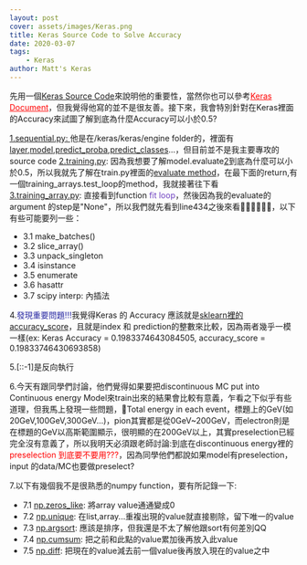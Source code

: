 ```yaml
---
layout: post
cover: assets/images/Keras.png
title: Keras Source Code to Solve Accuracy
date: 2020-03-07
tags:
    - Keras
author: Matt's Keras
---
```


先用一個<a href="https://github.com/keras-team/keras" target="_blank" color="#ff0000">Keras Source Code</a>來說明他的重要性，當然你也可以參考<a href="http://keras.io/" target="_blank" style="color:#ff0000">Keras Document</a>，但我覺得他寫的並不是很友善。接下來，我會特別針對在Keras裡面的Accuracy來試圖了解到底為什麼Accuracy可以小於0.5?<br/>

<a href="https://github.com/keras-team/keras/blob/7a39b6c62d43c25472b2c2476bd2a8983ae4f682/keras/engine/sequential.py#L106">1.sequential.py: </a>他是在/keras/keras/engine folder的，裡面有<a href="https://github.com/keras-team/keras/blob/7a39b6c62d43c25472b2c2476bd2a8983ae4f682/keras/engine/sequential.py#LC97">layer</a>,<a href="https://github.com/keras-team/keras/blob/7a39b6c62d43c25472b2c2476bd2a8983ae4f682/keras/engine/sequential.py#LC106">model</a>,<a href="https://github.com/keras-team/keras/blob/7a39b6c62d43c25472b2c2476bd2a8983ae4f682/keras/engine/sequential.py#LC232">predict_proba</a>,<a href="https://github.com/keras-team/keras/blob/7a39b6c62d43c25472b2c2476bd2a8983ae4f682/keras/engine/sequential.py#LC254">predict_classes</a>...，但目前並不是我主要專攻的source code
<a href="https://github.com/keras-team/keras/blob/7a39b6c62d43c25472b2c2476bd2a8983ae4f682/keras/engine/training.py">2.training.py</a>: 因為我想要了解model.evaluate[2](Accuracy)到底為什麼可以小於0.5，所以我就先了解在train.py裡面的<a href="https://github.com/keras-team/keras/blob/7a39b6c62d43c25472b2c2476bd2a8983ae4f682/keras/engine/training.py#LC1357">evaluate method</a>，在最下面的return,有一個training_arrays.test_loop的method，我就接著往下看<br/>
<a href="https://github.com/keras-team/keras/blob/7a39b6c62d43c25472b2c2476bd2a8983ae4f682/keras/engine/training_arrays.py#LC342">3.training_array.py</a>: 直接看到function <span style="color:#6f42c1">fit loop</span>，然後因為我的evaluate的argument 的step是"None"，所以我們就先看到line434之後來看，以下有些可能要列一些：
<ul>
    <li>3.1 make_batches()</li>
    <li>3.2 slice_array()</li>
    <li>3.3 unpack_singleton</li>
    <li>3.4 isinstance</li>
    <li>3.5 enumerate</li>
    <li>3.6 hasattr</li>
    <li>3.7 scipy interp: 內插法</li>
</ul>
4.<span style="color:#2929a3">發現重要問題!!!</span>我覺得Keras 的 Accuracy 應該就是<a href="https://scikit-learn.org/stable/modules/generated/sklearn.metrics.accuracy_score.html" target="_blank">sklearn裡的accuracy_score</a>，且就是index 和 prediction的整數來比較，因為兩者幾乎一模一樣(ex: Keras Accuracy = 0.1983374643084505, accuracy_score = 0.19833746430693858)<br/>

5.[::-1]是反向執行<br/>

6.今天有跟同學們討論，他們覺得如果要把discontinuous MC put into Continuous energy Model來train出來的結果會比較有意義，乍看之下似乎有些道理，但我馬上發現一些問題，Total energy in each event，標題上的GeV(如20GeV,100GeV,300GeV...)，pion其實都是從0GeV~200GeV，而electron則是在標題的GeV以高斯範圍顯示，很明顯的在200GeV以上，其實preselection已經完全沒有意義了，所以我明天必須跟老師討論:到底在discontinuous energy裡的<span style="color:#ff0000">preselection 到底要不要用???</span>，因為同學他們都說如果model有preselection，input 的data/MC也要做preselect?<br/>

7.以下有幾個我不是很熟悉的numpy function，要有所記錄一下:
<ul>
    <li>7.1 <a href="https://docs.scipy.org/doc/numpy/reference/generated/numpy.zeros_like.html" target="_blank">np.zeros_like</a>: 將array value通通變成0</li>
    <li>7.2 <a href="https://docs.scipy.org/doc/numpy/reference/generated/numpy.unique.html" target="_blank">np.unique</a>: 在list,array...重複出現的value就直接剔除，留下唯一的value</li>
    <li>7.3 <a href="https://docs.scipy.org/doc/numpy/reference/generated/numpy.argsort.html" target="_blank">np.argsort</a>: 應該是排序，但我還是不太了解他跟sort有何差別QQ</li>
    <li>7.4 <a href="https://docs.scipy.org/doc/numpy/reference/generated/numpy.cumsum.html" target="_blank">np.cumsum</a>: 把之前和此點的value累加後再放入此value</li>
    <li>7.5 <a href="https://docs.scipy.org/doc/numpy-1.10.0/reference/generated/numpy.diff.html" target="_blank">np.diff</a>: 把現在的value減去前一個value後再放入現在的value之中</li>
</ul>